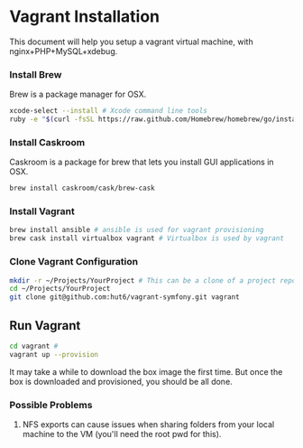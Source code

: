 # Vagrant Installation

This document will help you setup a vagrant virtual machine, with nginx+PHP+MySQL+xdebug.

### Install Brew

Brew is a package manager for OSX.

```sh
xcode-select --install # Xcode command line tools
ruby -e "$(curl -fsSL https://raw.github.com/Homebrew/homebrew/go/install)"
```

### Install Caskroom

Caskroom is a package for brew that lets you install GUI applications in OSX.

```sh
brew install caskroom/cask/brew-cask
```

### Install Vagrant

```sh
brew install ansible # ansible is used for vagrant provisioning
brew cask install virtualbox vagrant # Virtualbox is used by vagrant
```
### Clone Vagrant Configuration

```sh
mkdir -r ~/Projects/YourProject # This can be a clone of a project repository
cd ~/Projects/YourProject
git clone git@github.com:hut6/vagrant-symfony.git vagrant
```

## Run Vagrant

```sh
cd vagrant #
vagrant up --provision
```

It may take a while to download the box image the first time. But once the box is downloaded and provisioned, you should
be all done.

### Possible Problems

1. NFS exports can cause issues when sharing folders from your local machine to the VM (you'll need the root pwd for this).
